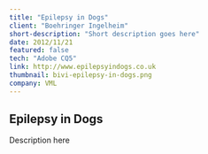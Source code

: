 ```yaml
---
title: "Epilepsy in Dogs"
client: "Boehringer Ingelheim"
short-description: "Short description goes here"
date: 2012/11/21
featured: false
tech: "Adobe CQ5"
link: http://www.epilepsyindogs.co.uk
thumbnail: bivi-epilepsy-in-dogs.png
company: VML
---
```


## Epilepsy in Dogs

Description here
